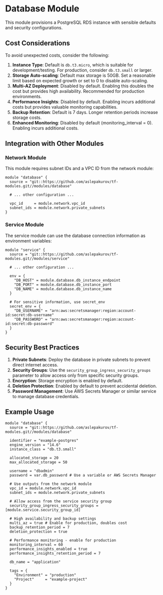 # Database Module

This module provisions a PostgreSQL RDS instance with sensible defaults and security configurations.

## Cost Considerations

To avoid unexpected costs, consider the following:

1. **Instance Type**: Default is `db.t3.micro`, which is suitable for development/testing. For production, consider `db.t3.small` or larger.
2. **Storage Auto-scaling**: Default max storage is 50GB. Set a reasonable limit based on expected growth or set to 0 to disable auto-scaling.
3. **Multi-AZ Deployment**: Disabled by default. Enabling this doubles the cost but provides high availability. Recommended for production environments.
4. **Performance Insights**: Disabled by default. Enabling incurs additional costs but provides valuable monitoring capabilities.
5. **Backup Retention**: Default is 7 days. Longer retention periods increase storage costs.
6. **Enhanced Monitoring**: Disabled by default (monitoring_interval = 0). Enabling incurs additional costs.

## Integration with Other Modules

### Network Module

This module requires subnet IDs and a VPC ID from the network module:

```hcl
module "database" {
  source = "git::https://github.com/aslepakurov/tf-modules.git//modules/database"
  
  # ... other configuration ...
  
  vpc_id     = module.network.vpc_id
  subnet_ids = module.network.private_subnets
}
```

### Service Module

The service module can use the database connection information as environment variables:

```hcl
module "service" {
  source = "git::https://github.com/aslepakurov/tf-modules.git//modules/service"
  
  # ... other configuration ...
  
  env = {
    "DB_HOST" = module.database.db_instance_endpoint
    "DB_PORT" = module.database.db_instance_port
    "DB_NAME" = module.database.db_instance_name
  }
  
  # For sensitive information, use secret_env
  secret_env = {
    "DB_USERNAME" = "arn:aws:secretsmanager:region:account-id:secret:db-username"
    "DB_PASSWORD" = "arn:aws:secretsmanager:region:account-id:secret:db-password"
  }
}
```

## Security Best Practices

1. **Private Subnets**: Deploy the database in private subnets to prevent direct internet access.
2. **Security Groups**: Use the `security_group_ingress_security_groups` parameter to allow access only from specific security groups.
3. **Encryption**: Storage encryption is enabled by default.
4. **Deletion Protection**: Enabled by default to prevent accidental deletion.
5. **Password Management**: Use AWS Secrets Manager or similar service to manage database credentials.

## Example Usage

```hcl
module "database" {
  source = "git::https://github.com/aslepakurov/tf-modules.git//modules/database"

  identifier = "example-postgres"
  engine_version = "14.6"
  instance_class = "db.t3.small"

  allocated_storage = 20
  max_allocated_storage = 50

  username = "dbadmin"
  password = var.db_password # Use a variable or AWS Secrets Manager

  # Use outputs from the network module
  vpc_id = module.network.vpc_id
  subnet_ids = module.network.private_subnets

  # Allow access from the service security group
  security_group_ingress_security_groups = [module.service.security_group_id]

  # High availability and backup settings
  multi_az = true # Enable for production, doubles cost
  backup_retention_period = 7
  deletion_protection = true

  # Performance monitoring - enable for production
  monitoring_interval = 60
  performance_insights_enabled = true
  performance_insights_retention_period = 7

  db_name = "application"

  tags = {
    "Environment" = "production"
    "Project"     = "example-project"
  }
}
```